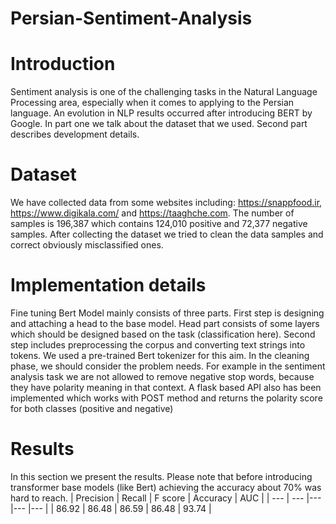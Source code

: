 # Persian-Sentiment-Analysis
# Introduction
Sentiment analysis is one of the challenging tasks in the Natural Language Processing area, especially when it comes to applying to the Persian language. An evolution in NLP results occurred after introducing BERT by Google.
In part one we talk about the dataset that we used. Second part describes development details.
# Dataset
We have collected data from some websites including: https://snappfood.ir, https://www.digikala.com/ and https://taaghche.com. The number of samples is 196,387 which contains 124,010 positive and 72,377 negative samples. After collecting the dataset we tried to clean the data samples and correct obviously misclassified ones.
# Implementation details
Fine tuning Bert Model mainly consists of three parts. First step is designing and attaching a head to the base model. Head part consists of some layers which should be designed based on the task (classification here). Second step includes preprocessing the corpus and converting text strings into tokens. We used a pre-trained Bert tokenizer for this aim. In the cleaning phase, we should consider the problem needs. For example in the sentiment analysis task we are not allowed to remove negative stop words, because they have polarity meaning in that context.
A flask based API also has been implemented which works with POST method and returns the polarity score for both classes (positive and negative)
# Results
In this section we present the results. Please note that before introducing transformer base models (like Bert) achieving the accuracy about 70% was hard to reach.
| Precision | Recall | F score | Accuracy | AUC | 
| --- | --- |--- |--- |--- |
| 86.92 | 86.48 | 86.59 | 86.48 | 93.74 |

